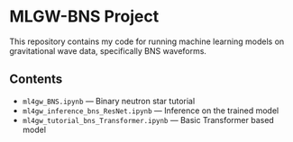 # MLGW-BNS Project

This repository contains my code for running machine learning models on gravitational wave data, specifically BNS waveforms.

## Contents
- `ml4gw_BNS.ipynb` — Binary neutron star tutorial
- `ml4gw_inference_bns_ResNet.ipynb` — Inference on the trained model
- `ml4gw_tutorial_bns_Transformer.ipynb` — Basic Transformer based model

